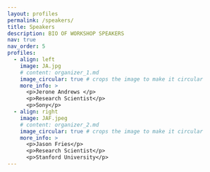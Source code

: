 ```yaml
---
layout: profiles
permalink: /speakers/
title: Speakers
description: BIO OF WORKSHOP SPEAKERS
nav: true
nav_order: 5
profiles:
  - align: left
    image: JA.jpg
    # content: organizer_1.md
    image_circular: true # crops the image to make it circular
    more_info: >
      <p>Jerone Andrews </p>
      <p>Research Scientist</p>
      <p>Sony</p>
  - align: right
    image: JAF.jpeg
    # content: organizer_2.md
    image_circular: true # crops the image to make it circular
    more_info: >
      <p>Jason Fries</p>
      <p>Research Scientist</p>
      <p>Stanford University</p>
---
```

